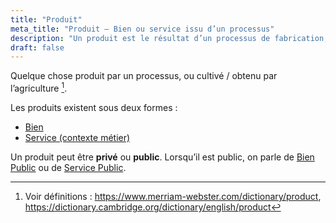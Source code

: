 ```yaml
---
title: "Produit"
meta_title: "Produit – Bien ou service issu d’un processus"
description: "Un produit est le résultat d’un processus de fabrication, de culture ou d’exploitation. Il peut prendre la forme d’un bien ou d’un service, être destiné à un usage privé ou public, comme un bien ou service public."
draft: false
---
```


Quelque chose produit par un processus, ou cultivé / obtenu par l’agriculture [^1].

Les produits existent sous deux formes :

* [Bien](good)  
* [Service (contexte métier)](service)

Un produit peut être **privé** ou **public**. Lorsqu’il est public, on parle de [Bien Public](public-good) ou de [Service Public](public-service).

[^1]: Voir définitions : https://www.merriam-webster.com/dictionary/product, https://dictionary.cambridge.org/dictionary/english/product
